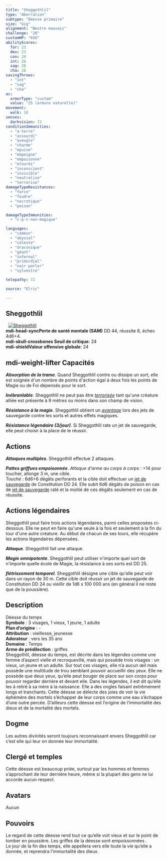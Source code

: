 ```yaml
---
title: "Sheggothlil"
type: "Aberration"
subtype: "Déesse primaire"
size: "Gig"
alignment: "Neutre mauvais"
challenge: "28"
customHP: "656"
abilityScores:
  for: 23
  dex: 23
  con: 24
  int: 26
  sag: 28
  cha: 26
savingThrows:
  - "int"
  - "sag"
  - "cha"
ac:
  armorType: "custom"
  value: "25 (armure naturelle)"
movement:
  walk: 18
senses:
  darkvision: 72
conditionImmunities:
  - "a-terre"
  - "assourdi"
  - "aveugle"
  - "charme"
  - "epuise"
  - "empoigne"
  - "empoisonne"
  - "etourdi"
  - "inconscient"
  - "invisible"
  - "neutralise"
  - "terrorise"
damageTypeResistances:
  - "force"
  - "foudre"
  - "necrotique"
  - "poison"

damageTypeImmunities:
  - "c-p-t-non-magique"

languages:
  - "commun"
  - "abyssal"
  - "céleste"
  - "draconique"
  - "géant"
  - "infernal"
  - "primordial"
  - "noir parler"
  - "sylvestre"

telepathy: 72

source: "Elric"        

---
```

## Sheggothlil
&nbsp;
[![Sheggothlil](https://www.douaratil.fr/illustrations/aberration/sheggothlil300.jpeg)](https://www.douaratil.fr/illustrations/aberration/sheggothlil.jpeg)   
**<v-icon>mdi-head-sync</v-icon>Perte de santé mentale (SAM)** DD 44, réussite 8, échec 4d6+4.  
**<v-icon>mdi-skull-crossbones</v-icon> Seuil de critique**: 24             
**<v-icon>mdi-shield</v-icon>Valeur offensive globale**: 24      
## <v-icon>mdi-weight-lifter</v-icon> Capacités
_**Absorption de la trame**_. Quand Sheggothlil contre ou dissipe un sort, elle est soignée d'un nombre de points d'action égal à deux fois les points de Magie ou de Foi dépensés pour le sort.  

_**Inébranlable**_. Sheggothlil ne peut pas être [_terrorisée_](/gerer-la-sante-du-personnage/#terrorise) tant qu'une créature alliée est présente à 9 mètres ou moins dans son champ de vision.  

_**Résistance à la magie**_. Sheggothlil obtient un [_avantage_](/utiliser-les-caracteristiques/#avantage-et-desavantage) lors des jets de sauvegarde contre les sorts et autres effets magiques.  

_**Résistance légendaire (3/jour)**_. Si Sheggothlil rate un jet de sauvegarde, elle peut choisir à la place de le réussir.

## Actions
_**Attaques multiples**_. Sheggothlil effectue 2 attaques.  

_**Pattes griffues empoisonnée**_. _Attaque d'arme au corps à corps_ : +14 pour toucher, allonge 3 m, une cible.  
_Touché_ : 6d6+6 dégâts perforants et la cible doit effectuer un [jet de sauvegarde](/utiliser-les-caracteristiques/#jets-de-sauvegarde) de Constitution DD 24. Elle subit 6d6 dégâts de poison en cas de [jet de sauvegarde](/utiliser-les-caracteristiques/#jets-de-sauvegarde) raté et la moitié de ces dégâts seulement en cas de réussite.


## Actions légendaires
Sheggothlil peut faire trois actions légendaires, parmi celles proposées ci-dessous. Elle ne peut en faire qu'une seule à la fois et seulement à la fin du tour d'une autre créature. Au début de chacun de ses tours, elle récupère les actions légendaires dépensées.

_**Attaque**_. Sheggothlil fait une attaque.

_**Magie omnipotente**_. Sheggothlil peut utiliser n'importe quel sort de n'importe quelle école de Magie, la résistance à ses sorts est DD 25.

_**flétrissement temporel**_. Sheggothlil désigne une cible qu'elle peut voir dans un rayon de 30 m. Cette cible doit réussir un jet de sauvegarde de Constitution DD 24 ou vieillir de 1d6 x 100 000 ans (en général il ne reste que de la poussière).  

## Description  
Déesse du temps  
**Symbole** : 3 visages, 1 vieux, 1 jeune, 1 adulte  
**Plan d’origine** : -  
**Attribution** : vieillesse, jeunesse  
**Adorateur** : vers les 35 ans  
**Domaine** : Temps  
**Arme de prédilection** : griffes  
Sheggothlil, déesse du temps, est décrite dans les légendes comme une femme d’aspect vielle et recroquevillé, mais qui possède trois visages : un vieux, un jeune et un adulte. Sur tout ces visages, elle n’a aucun œil mais possède une multitude de trou semblant pouvoir accueillir des yeux. Elle ne possède que deux yeux, qu’elle peut bouger de place sur son corps pour pouvoir regarder derrière et devant elle. Dans les légendes, il est dit qu’elle les à retiré à sa mère à la naissance. Elle a des ongles faisant extrêmement longs et tranchants. Cette déesse se délecte des joies de voir la vie éphémère des mortels s’échapper de leur corps comme une eau s’échappe d’une outre percée. D’ailleurs cette déesse est l’origine de l’immortalité des dieux et de la mortalité des mortels.   


## Dogme  
Les autres divinités seront toujours reconnaissant envers Sheggothlil car c’est elle qui leur on donnée leur immortalité.   


## Clergé et temples  
Cette déesse est beaucoup priée, surtout par les hommes et femmes s’approchant de leur dernière heure, même si la plupart des gens ne lui accorde aucun respect.  

## Avatars  
Aucun

## Pouvoirs  
Le regard de cette déesse rend tout ce qu’elle voit vieux et sur le point de tomber en poussière.
Les griffes de la déesse sont empoissonnées .  
Le jour de la fin des temps, elle appellera vers elle toute la vie qu’elle a donnée, et reprendra l’immortalité des dieux.   
